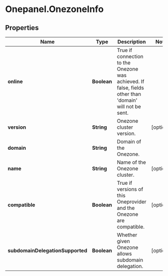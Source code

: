# Onepanel.OnezoneInfo

## Properties
Name | Type | Description | Notes
------------ | ------------- | ------------- | -------------
**online** | **Boolean** | True if connection to the Onezone was achieved. If false, fields other than &#39;domain&#39; will not be sent.  | 
**version** | **String** | Onezone cluster version. | [optional] 
**domain** | **String** | Domain of the Onezone. | 
**name** | **String** | Name of the Onezone cluster. | [optional] 
**compatible** | **Boolean** | True if versions of this Oneprovider and the Onezone are compatible.  | [optional] 
**subdomainDelegationSupported** | **Boolean** | Whether given Onezone allows subdomain delegation. | [optional] 


